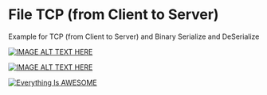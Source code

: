 # File TCP (from Client to Server)


Example for TCP (from Client to Server) and Binary Serialize and DeSerialize 



[![IMAGE ALT TEXT HERE](https://img.youtube.com/vi/jQ8dZwTw8wQ/0.jpg)](f7ZKBXH7HBA&list=PLiUhD-1cCRhfJn6wMqQqX8iI8gvgXv82i)


[![IMAGE ALT TEXT HERE](https://img.youtube.com/vi/f7ZKBXH7HBA&list=PLiUhD-1cCRhfJn6wMqQqX8iI8gvgXv82i/0.jpg)](https://www.youtube.com/watch?v=f7ZKBXH7HBA&list=PLiUhD-1cCRhfJn6wMqQqX8iI8gvgXv82i)



[![Everything Is AWESOME](https://img.youtube.com/vi/f7ZKBXH7HBA&list=PLiUhD-1cCRhfJn6wMqQqX8iI8gvgXv82i/1.jpg)](https://www.youtube.com/watch?v=f7ZKBXH7HBA&list=PLiUhD-1cCRhfJn6wMqQqX8iI8gvgXv82i "Everything Is AWESOME")
